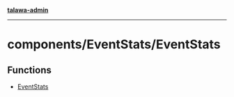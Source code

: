 [**talawa-admin**](../../../README.md)

***

# components/EventStats/EventStats

## Functions

- [EventStats](functions/EventStats.md)
